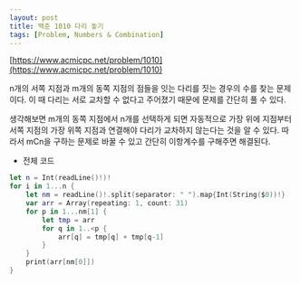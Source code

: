 ```yaml
---
layout: post
title: 백준 1010 다리 놓기
tags: [Problem, Numbers & Combination]
---
```


[https://www.acmicpc.net/problem/1010](https://www.acmicpc.net/problem/1010)

n개의 서쪽 지점과 m개의 동쪽 지점의 점들을 잇는 다리를 짓는 경우의 수를 찾는 문제이다. 이 때 다리는 서로 교차할 수 없다고 주어졌기 때문에 문제를 간단히 풀 수 있다.  

생각해보면 m개의 동쪽 지점에서 n개를 선택하게 되면 자동적으로 가장 위에 지점부터 서쪽 지점의 가장 위쪽 지점과 연결해야 다리가 교차하지 않는다는 것을 알 수 있다. 따라서 mCn을 구하는 문제로 바꿀 수 있고 간단히 이항계수를 구해주면 해결된다.  

- 전체 코드



```swift
let n = Int(readLine()!)!
for i in 1...n {
    let nm = readLine()!.split(separator: " ").map{Int(String($0))!}
    var arr = Array(repeating: 1, count: 31)
    for p in 1...nm[1] {
        let tmp = arr
        for q in 1..<p {
            arr[q] = tmp[q] + tmp[q-1]
        }
    }
    print(arr[nm[0]])
}
```

